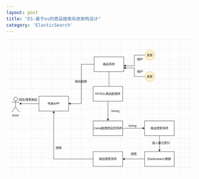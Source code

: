 ```yaml
---
layout: post
title: "ES-基于es的商品搜索系统架构设计"
category: 'ElasticSearch'
---
```



![es商品搜索系统设计](./images/es商品搜索系统设计.png)